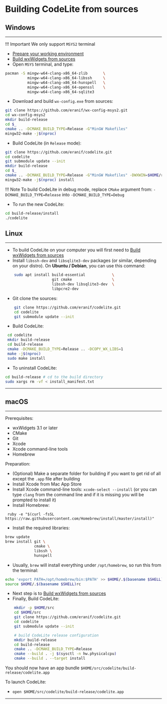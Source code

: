 # Building CodeLite from sources

## Windows
----

!!! Important
    We only support `MSYS2` terminal

- [Prepare your working environment][10]
- [Build wxWidgets from sources][5]
- Open `MSYS` terminal, and type:

```bash
pacman -S mingw-w64-clang-x86_64-zlib       \
          mingw-w64-clang-x86_64-libssh     \
          mingw-w64-clang-x86_64-hunspell   \
          mingw-w64-clang-x86_64-openssl    \
          mingw-w64-clang-x86_64-sqlite3
```

- Download and build `wx-config.exe` from sources:

```bash
git clone https://github.com/eranif/wx-config-msys2.git
cd wx-config-msys2
mkdir build-release
cd $_
cmake .. -DCMAKE_BUILD_TYPE=Release -G"MinGW Makefiles"
mingw32-make -j$(nproc)
```

- Build CodeLite (in `Release` mode):

```bash
git clone https://github.com/eranif/codelite.git
cd codelite
git submodule update --init
mkdir build-release
cd $_
cmake .. -DCMAKE_BUILD_TYPE=Release -G"MinGW Makefiles" -DWXWIN=$HOME/root
mingw32-make -j$(nproc) install
```

!!! Note
    To build CodeLite in debug mode, replace `CMake` argument from:
    `-DCMAKE_BUILD_TYPE=Release` into `-DCMAKE_BUILD_TYPE=Debug`

- To run the new CodeLite:

```bash
cd build-release/install
./codelite
```

## Linux
----

- To build CodeLite on your computer you will first need to [Build wxWidgets from sources][6]
- Install `libssh-dev` and `libsqlite3-dev` packages (or similar, depending on your distro). On **Ubuntu / Debian**, you can use this command:

```bash
    sudo apt install build-essential            \
                     git cmake                  \
                     libssh-dev libsqlite3-dev  \
                     libpcre2-dev
```

- Git clone the sources:

```bash
    git clone https://github.com/eranif/codelite.git
    cd codelite
    git submodule update --init
```

- Build CodeLite:

```bash
 cd codelite
 mkdir build-release
 cd build-release
 cmake -DCMAKE_BUILD_TYPE=Release .. -DCOPY_WX_LIBS=1
 make -j$(nproc)
 sudo make install
```

- To uninstall CodeLite:

```bash
cd build-release # cd to the build directory
sudo xargs rm -vf < install_manifest.txt
```

----------

## macOS
----

Prerequisites:

 - wxWidgets 3.1 or later
 - CMake
 - Git
 - Xcode
 - Xcode command-line tools
 - Homebrew

Preparation:

 - (Optional) Make a separate folder for building if you want to get rid of all except the `.app` file after building
 - Install Xcode from Mac App Store
 - Install Xcode command-line tools: `xcode-select --install` (or you can type `clang` from the command line and if it is missing you will be prompted to install it)
 - Install Homebrew:

```
 ruby -e "$(curl -fsSL https://raw.githubusercontent.com/Homebrew/install/master/install)"
```

 - Install the required libraries:

```bash
brew update
brew install git \
             cmake \
             libssh \
             hunspell
```

 - Usually, `brew` will install everything under `/opt/homebrew`, so run this from the terminal:

```bash
echo 'export PATH=/opt/homebrew/bin:$PATH' >> $HOME/.$(basename $SHELL)rc
source $HOME/.$(basename $SHELL)rc
```

 - Next step is to [Build wxWidgets from sources][9]
 - Finally, Build CodeLite:

```bash
    mkdir -p $HOME/src
    cd $HOME/src
    git clone https://github.com/eranif/codelite.git
    cd codelite
    git submodule update --init

    # build CodeLite release configuration
    mkdir build-release
    cd build-release
    cmake .. -DCMAKE_BUILD_TYPE=Release
    cmake --build . -j $(sysctl -n hw.physicalcpu)
    cmake --build . --target install
```

You should now have an app bundle `$HOME/src/codelite/build-release/codelite.app`

To launch CodeLite:

- `open $HOME/src/codelite/build-release/codelite.app`

----------

 [1]: https://codelite.org
 [2]: https://codelite.org/support.php
 [3]: https://codelite.org
 [4]: https://codelite.org/support.php
 [5]: /build/build_wx_widgets/#windows
 [6]: /build/build_wx_widgets/#linux
 [8]: https://codelite.org/support.php
 [9]: /build/build_wx_widgets/#macos
 [10]: /getting_started/windows/